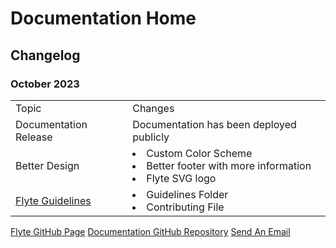 # Documentation Home

<!--Writerside adds this topic when you create a new documentation project.
You can use it as a sandbox to play with Writerside features, and remove it from the TOC when you don't need it anymore.-->

## Changelog

### October 2023

<table>

<tr>
<td>Topic</td>
<td>Changes</td>
</tr>

<tr>
    <td>Documentation Release</td>
    <td>Documentation has been deployed publicly</td>
</tr>

<tr>
    <td>Better Design</td>
    <td>
    <list>
    <li>
    Custom Color Scheme
    </li>
    <li>
    Better footer with more information
    </li>
    <li>
    Flyte SVG logo
    </li>
    </list>
    </td>
</tr>

<tr>
    <td><a href="Get-Flyte-Services-Status.md">Flyte Guidelines</a></td>
    <td>
    <list>
    <li>
    Guidelines Folder
    </li>
    <li>
    Contributing File
    </li>
    </list>
    </td>
</tr>

</table>


<seealso>
    <category ref="home">
        <a href="https://flyte.gg">Flyte GitHub Page</a>
        <a href="https://github.com/flytegg/flyte-docs">Documentation GitHub Repository</a>
        <a href="mailto:hello@flyte.gg">Send An Email</a>
    </category>
</seealso>
